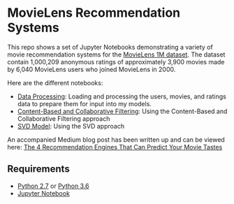 # MovieLens Recommendation Systems

This repo shows a set of Jupyter Notebooks demonstrating a variety of movie recommendation systems for the [MovieLens 1M dataset](https://grouplens.org/datasets/movielens/1m/). The dataset contain 1,000,209 anonymous ratings of approximately 3,900 movies made by 6,040 MovieLens users who joined MovieLens in 2000.

Here are the different notebooks:
* [Data Processing](http://nbviewer.jupyter.org/github/khanhnamle1994/movielens/blob/master/Data_Processing.ipynb): Loading and processing the users, movies, and ratings data to prepare them for input into my models.
* [Content-Based and Collaborative Filtering](http://nbviewer.jupyter.org/github/khanhnamle1994/movielens/blob/master/Content_Based_and_Collaborative_Filtering_Models.ipynb): Using the Content-Based and Collaborative Filtering approach
* [SVD Model](http://nbviewer.jupyter.org/github/khanhnamle1994/movielens/blob/master/SVD_Model.ipynb): Using the SVD approach

An accompanied Medium blog post has been written up and can be viewed here: [The 4 Recommendation Engines That Can Predict Your Movie Tastes](https://medium.com/@james_aka_yale/the-4-recommendation-engines-that-can-predict-your-movie-tastes-bbec857b8223)

## Requirements

* [Python 2.7](https://www.python.org/download/releases/2.7/) or [Python 3.6](https://www.python.org/downloads/release/python-360/)
* [Jupyter Notebook](http://jupyter.org/)





